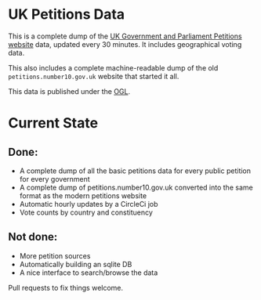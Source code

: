 UK Petitions Data
=================

This is a complete dump of the [UK Government and Parliament Petitions website](https://petition.parliament.uk/) data, updated every 30 minutes. It includes geographical voting data.


This also includes a complete machine-readable dump of the old `petitions.number10.gov.uk` website that started it all.

This data is published under the [OGL](https://www.nationalarchives.gov.uk/doc/open-government-licence/version/3/).

Current State
=============

Done:
-----

* A complete dump of all the basic petitions data for every public petition for every government
* A complete dump of petitions.number10.gov.uk converted into the same format as the modern petitions website
* Automatic hourly updates by a CircleCi job
* Vote counts by country and constituency

Not done:
---------
* More petition sources
* Automatically building an sqlite DB
* A nice interface to search/browse the data

Pull requests to fix things welcome.
